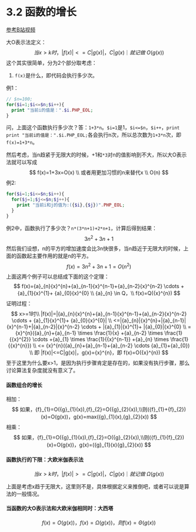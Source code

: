 # 3.2 函数的增长

[参考B站视频](https://www.bilibili.com/video/BV14j411f7DJ?t=670)

大O表示法定义：
$$
当 x > k 时，|f(x)|<=C|g(x)|，C|g(x)｜就记做\ O(g(x))
$$
这个其实很简单，分为2个部分取考虑：

1. `f(x)`是什么，即代码会执行多少次。

例1：

```php
// $n=100;
for($i=1;$i<=$n;$i++){
  print "当前i的值是：".$i.PHP_EOL;
}
```

问，上面这个函数执行多少次？答：`1+3*n`。`$i=1`是1，`$i<=$n`，`$i++`，`print print "当前i的值是：".$i.PHP_EOL;`各会执行n次，所以总次数为`1+3*n`次，即`f(x)=1+3*n`。

然后考虑，当n趋紧于无限大的时候，+1和`*3`对n的值影响到不大，所以大O表示法就可以写成
$$
f(x)=1+3x=O(x) \\
或者用更加习惯的n来替代x \\
O(n)
$$
例2:

```php
for($i=1;$i<=$n;$i++){
  for($j=1;$j<=$n;$j++){
    print "当前i和j的值为:({$i},{$j})".PHP_EOL;
  }
}
```

例2中，函数执行了多少次？`n*(3*n+1)+2*n+1`，计算后得到结果：
$$
3{n}^{2}+3n+1
$$
然后我们设想，n的平方的增加速度会比3n快很多，当n趋近于无限大的时候，上面的函数起主要作用的就是n的平方。
$$
f(x)=3{n}^{2}+3n+1=O({n}^{2})
$$
上面这两个例子可以总结成下面的这个定理：
$$
f(x)={a}_{n}{x}^{n}+{a}_{n-1}{x}^{n-1}+{a}_{n-2}{x}^{n-2} \cdots + {a}_{1}{x}^{1}+ {a}_{0}{x}^{0} \\
{a}_{n} \in Q，\\
f(x)=Q({x}^{n})
$$
证明过程：
$$
x>=1时\\
|f(x)|=|{a}_{n}{x}^{n}+{a}_{n-1}{x}^{n-1}+{a}_{n-2}{x}^{n-2} \cdots + {a}_{1}{x}^{1}+ {a}_{0}{x}^{0}| \\
<=|{a}_{n}|{x}^{n}+|{a}_{n-1}|{x}^{n-1}+|{a}_{n-2}|{x}^{n-2} \cdots + |{a}_{1}|{x}^{1}+ |{a}_{0}|{x}^{0} \\
= {x}^{n}({a}_{n}+{a}_{n-1} \times \frac{1}{x} +{a}_{n-2} \times \frac{1}{{x}^{2}} \cdots +{a}_{1} \times \frac{1}{{x}^{n-1}} +{a}_{n} \times \frac{1}{{x}^{n}}) \\
<= {x}^{n}({a}_{n}+{a}_{n-1}+{a}_{n-2} \cdots {a}_{1}+{a}_{0}) \\
即 |f(x)|<=C|g(x)|，g(x)={x}^{n}，即 f(x)=O({x}^{n})
$$
至于这里为什么要x>1，是因为执行步骤肯定是存在的，如果没有执行步骤，那么讨论算法复杂度就没有意义了。

#### 函数组合的增长

相加：
$$
如果，{f}_{1}=O({g}_{1}(x)),{f}_{2}=O({g}_{2}(x)),\\则({f}_{1}+{f}_{2})(x)=O(g(x))，g(x)=max({g}_{1}(x),{g}_{2}(x))
$$
相乘：
$$
如果，{f}_{1}=O({g}_{1}(x)),{f}_{2}=O({g}_{2}(x)),\\则({f}_{1}{f}_{2})(x)=O(g(x))，g(x)=({g}_{1}(x){g}_{2}(x))
$$

#### 函数执行的下限：大欧米伽表示法

$$
当 x > k 时，|f(x)|>=C|g(x)|，C|g(x)｜就记做\ \Omega(g(x))
$$

上面是考虑x趋于无限大，这里则不是，具体根据定义来推倒吧，或者可以说是算法的一般情况。

#### 当函数的大O表示法和大欧米伽相同时：大西塔

$$
f(x)=O(g(x))，f(x)=\Omega(g(x))，则 f(x)= \Theta (g(x))
$$

